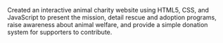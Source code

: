 Created an interactive animal charity website using HTML5, CSS, and JavaScript to present the mission, detail rescue and adoption programs, raise awareness about animal welfare, and provide a simple donation system for supporters to contribute.
